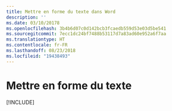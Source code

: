 ```yaml
---
title: Mettre en forme du texte dans Word
description: ''
ms.date: 03/10/20178
ms.openlocfilehash: 3b4b6d07c0d142bcb3fcaedb559d53e03d5be541
ms.sourcegitcommit: 7ecc1dc24bf7488b53117d7a83ad60e952a6f7aa
ms.translationtype: HT
ms.contentlocale: fr-FR
ms.lasthandoff: 08/23/2018
ms.locfileid: "19438493"
---
```

# <a name="format-text"></a>Mettre en forme du texte

[!INCLUDE[](../includes/word-tutorial-format-text.md)]